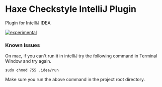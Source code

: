 # Haxe Checkstyle IntelliJ Plugin
Plugin for IntelliJ IDEA

[![experimental](http://hughsk.github.io/stability-badges/dist/experimental.svg)](https://github.com/HaxeCheckstyle/haxe-checkstyle-intellij-plugin)

### Known Issues

On mac, if you can't run it in intelliJ try the following command in Terminal Window and try again.

`sudo chmod 755 .idea/run`

Make sure you run the above command in the project root directory.
